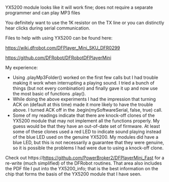 YX5200 module looks like it will work fine; does not require a separate programmer and  can play MP3 files

You definitely want to use the 1K resistor on the TX line or you can distinctly hear clicks during serial communication.

Files to help with using YX5200 can be found here:

https://wiki.dfrobot.com/DFPlayer_Mini_SKU_DFR0299

https://github.com/DFRobot/DFRobotDFPlayerMini

My experience:
- Using .playMp3Folder() worked on the first few calls but I had trouble making it work when interrupting a playing sound. I tried a bunch of things (but not every combination) and finally gave it up and now use the most basic of functions .play().
- While doing the above experiments I had the impression that turning ACK on (default at this time) made it more likely to have the trouble above. I turned ACK off in the .begin(mySoftwareSerial, false, true) call.
- Some of my readings indicate that there are knock-off clones of the YX5200 module that may not implement all the functions properly. My guess would be that they have an out-of-date set of firmware. At least some of these clones used a red LED to indicate sound playing instead of the blue LED used on the genuine YX5200. My modules did have a blue LED, but this is not necessarily a guarantee that they were genuine, so it is possible the problems I had were due to using a knock-off clone.

Check out https://https://github.com/PowerBroker2/DFPlayerMini_Fast for a re-write (much simplified) of the DFRobot routines. That area also includes the PDF file I put into the YX5200_info; that is the best information on the chip that forms the basis of the YX5200 module that I have seen.
